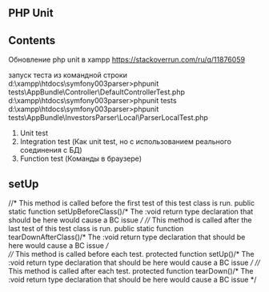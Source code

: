 ## PHP Unit

## Contents

Обновление php unit в xampp
https://stackoverrun.com/ru/q/11876059

запуск теста из командной строки
d:\xampp\htdocs\symfony003parser>phpunit tests\AppBundle\Controller\DefaultControllerTest.php
d:\xampp\htdocs\symfony003parser>phpunit tests
d:\xampp\htdocs\symfony003parser>phpunit tests\AppBundle\InvestorsParser\Local\ParserLocalTest.php

1. Unit test
2. Integration test (Как unit test, но с использованием реального соединения с БД)
3. Function test (Команды в браузере)

## setUp
//* This method is called before the first test of this test class is run.
public static function setUpBeforeClass()/* The :void return type declaration that should be here would cause a BC issue */
//* This method is called after the last test of this test class is run.
public static function tearDownAfterClass()/* The :void return type declaration that should be here would cause a BC issue */    
//* This method is called before each test.
protected function setUp()/* The :void return type declaration that should be here would cause a BC issue */
//* This method is called after each test.
protected function tearDown()/* The :void return type declaration that should be here would cause a BC issue */